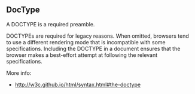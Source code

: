 ## DocType

A DOCTYPE is a required preamble.

DOCTYPEs are required for legacy reasons. When omitted, browsers tend to use a different rendering mode that is incompatible with some specifications. Including the DOCTYPE in a document ensures that the browser makes a best-effort attempt at following the relevant specifications.

More info:
- http://w3c.github.io/html/syntax.html#the-doctype
